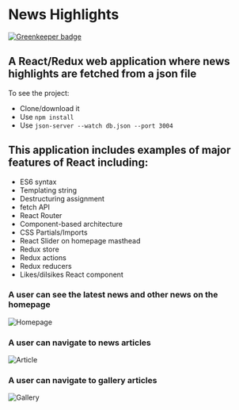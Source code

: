 # News Highlights

[![Greenkeeper badge](https://badges.greenkeeper.io/SonyaMoisset/News_REACT-REDUX.svg)](https://greenkeeper.io/)

## A React/Redux web application where news highlights are fetched from a json file

To see the project:
- Clone/download it
- Use ```npm install```
- Use ```json-server --watch db.json --port 3004```

## This application includes examples of major features of React including:
- ES6 syntax
- Templating string
- Destructuring assignment
- fetch API
- React Router
- Component-based architecture
- CSS Partials/Imports
- React Slider on homepage masthead
- Redux store
- Redux actions
- Redux reducers
- Likes/dilsikes React component
    

### A user can see the latest news and other news on the homepage
![Homepage](https://github.com/SonyaMoisset/news-redux/blob/master/homepage.png) 

### A user can navigate to news articles
![Article](https://github.com/SonyaMoisset/news-redux/blob/master/article.png) 

### A user can navigate to gallery articles
![Gallery](https://github.com/SonyaMoisset/news-redux/blob/master/gallery.png) 
